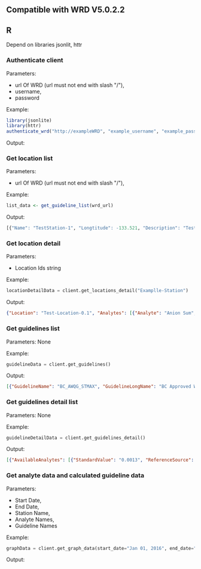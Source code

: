 ## Compatible with WRD V5.0.2.2

## R
Depend on libraries jsonlit, httr
### Authenticate client
Parameters: 
- url Of WRD (url must not end with slash "/"), 
- username, 
- password

Example: 
```R
library(jsonlite)
library(httr)
authenticate_wrd("http://exampleWRD", "example_username", "example_password")
```
Output:

### Get location list
Parameters: 
- url Of WRD (url must not end with slash "/"), 

Example: 
```R
list_data <- get_guideline_list(wrd_url)
```
Output: 
```R
[{"Name": "TestStation-1", "Longtitude": -133.521, "Description": "TestStation-1", "Latitude": 65.461}, {"Name": "TestStation-2", "Longtitude": -134.525, "Description": "TestStation-2 Description", "Latitude": 65.4671}]
```

### Get location detail
Parameters: 
- Location Ids string

Example: 
```python
locationDetailData = client.get_locations_detail("Examplle-Station")
```
Output: 
```json
{"Location": "Test-Location-0.1", "Analytes": [{"Analyte": "Anion Sum", "NumberOfRecords": 5, "LastRecordDate": "2015-12-17T16:20:00", "FirstRecordDate": "2015-06-24T14:30:00"}, {"Analyte": "Antimony (Sb)-Dissolved", "NumberOfRecords": 18, "LastRecordDate": "2016-10-17T10:00:00", "FirstRecordDate": "2014-01-23T00:00:00"}]}
```

### Get guidelines list
Parameters: None

Example: 
```python
guidelineData = client.get_guidelines()
```
Output: 
```json
[{"GuidelineName": "BC_AWQG_STMAX", "GuidelineLongName": "BC Approved Water Quality Guideline - Freshwater Aquatic Life - Short Term Max", "Id": 1}, {"GuidelineName": "BC_AWQG_LTAVE", "GuidelineLongName": "BC Approved Water Quality Guideline - Freshwater Aquatic Life - Long Term Average", "Id": 2}]
```

### Get guidelines detail list
Parameters: None

Example: 
```python
guidelineDetailData = client.get_guidelines_detail()
```
Output: 
```json
[{"AvailableAnalytes": [{"StandardValue": "0.0013", "ReferenceSource": "", "Unit": "mg/L", "Id": 65, "AnalyteName": "Cadmium (Cd)-Dissolved"}, {"StandardValue": "0.332", "ReferenceSource": "", "Unit": "mg/L", "Id": 66, "AnalyteName": "Zinc (Zn)-Total"}], "GuidelineName": "Test", "Id": 123, "GuidelineLongName": "Test Long Name"}]
```

### Get analyte data and calculated guideline data
Parameters: 
- Start Date, 
- End Date, 
- Station Name, 
- Analyte Names, 
- Guideline Names

Example: 
```python
graphData = client.get_graph_data(start_date="Jan 01, 2016", end_date="Dec 31, 2016", station_name="DR-195.8", analytes=["Aluminum (Al)-Total"], guidelines=["BC_WWS_ST"])
```
Output: